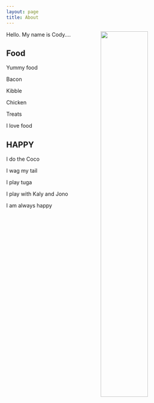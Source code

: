 ```yaml
---
layout: page
title: About
---
```


<img src="{{site.url}}/cody/portrait.jpg" width="50%" align="right">

Hello. My name is Cody....

## Food

Yummy food

Bacon

Kibble

Chicken

Treats

I love food



## HAPPY

I do the Coco

I wag my tail

I play tuga

I play with Kaly and Jono

I am always happy